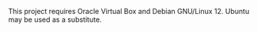 This project requires Oracle Virtual Box and Debian GNU/Linux 12. Ubuntu may be used as a substitute.
